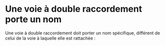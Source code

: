 # Une voie à double raccordement porte un nom

Une voie à double raccordement doit porter un nom spécifique, différent de celui de la voie à laquelle elle est rattachée :

<figure><img src="/img/bonnes-pratiques/Capture d’écran 2021-06-24 à 16.41.03.png" alt=""/><figcaption></figcaption></figure>

